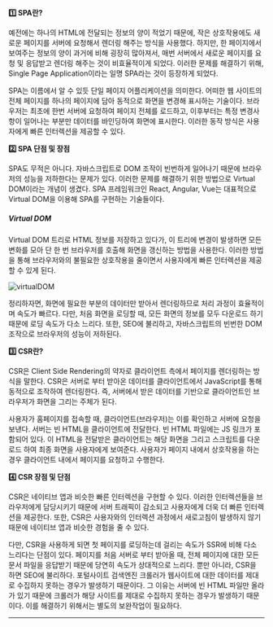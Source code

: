 **1️⃣ SPA란?**

예전에는 하나의 HTML에 전달되는 정보의 양이 적었기 때문에, 작은 상호작용에도 새로운 페이지를 서버에 요청해서 렌더링 해주는 방식을 사용했다. 하지만, 한 페이지에서 보여주는 정보의 양이 과거에 비해 굉장히 많아져서, 매번 서버에서 새로운 페이지를 요청 및 응답받고 렌더링 해주는 것이 비효율적이게 되었다. 이러한 문제를 해결하기 위해, Single Page Application이라는 일명 SPA라는 것이 등장하게 되었다.

SPA는 이름에서 알 수 있듯 단일 페이지 어플리케이션을 의미한다. 어떠한 웹 사이트의 전체 페이지를 하나의 페이지에 담아 동적으로 화면을 변경해 표시하는 기술이다. 브라우저는 최초에 한번 서버에 요청하여 페이지 전체를 로드하고, 이후부터는 특정 변경사항이 일어나는 부분만 데이터를 바인딩하여 화면에 표시한다. 이러한 동작 방식은 사용자에게 빠른 인터렉션을 제공할 수 있다.

**2️⃣ SPA 단점 및 장점**

SPA도 무적은 아니다. 자바스크립트로 DOM 조작이 빈번하게 일어나기 때문에 브라우저의 성능을 저하한다는 문제가 있다. 이러한 문제를 해결하기 위한 방법으로 Virtual DOM이라는 개념이 생겼다. SPA 프레임워크인 React, Angular, Vue는 대표적으로 Virtual DOM을 이용해 SPA를 구현하는 기술들이다.

##### Virtual DOM

Virtual DOM 트리로 HTML 정보를 저장하고 있다가, 이 트리에 변경이 발생하면 모든 변화를 모아 단 한 번 브라우저를 호출해 화면을 갱신하는 방법을 사용한다. 이러한 방법을 통해 브라우저와의 불필요한 상호작용을 줄이면서 사용자에게 빠른 인터렉션을 제공할 수 있게 된다.

![virtualDOM](https://github.com/user-attachments/assets/96b5b2d1-6652-448b-a679-0e3f0dcb2188)

정리하자면, 화면에 필요한 부분의 데이터만 받아서 렌더링하므로 처리 과정이 효율적이며 속도가 빠르다. 다만, 처음 화면을 로딩할 때, 모든 화면의 정보를 모두 다운로드 하기 때문에 로딩 속도가 다소 느리다. 또한, SEO에 불리하고, 자바스크립트의 빈번한 DOM 조작으로 브라우저의 성능이 저하된다.

**3️⃣ CSR란?**

CSR은 Client Side Rendering의 약자로 클라이언트 측에서 페이지를 렌더링하는 방식을 말한다. CSR은 서버로 부터 받아온 데이터를 클라이언트에서 JavaScript를 통해 동적으로 조작하여 렌더링한다. 즉, 서버에서 받은 데이터를 기반으로 클라이언트인 브라우저가 화면을 그리는 주체가 된다.

사용자가 홈페이지를 접속할 때, 클라이언트(브라우저)는 이를 확인하고 서버에 요청을 보낸다. 서버는 빈 HTML을 클라이언트에 전달한다. 빈 HTML 파일에는 JS 링크가 포함되어 있다. 이 HTML을 전달받은 클라이언트는 해당 화면을 그리고 스크립트를 다운로드 하여 최종 화면을 사용자에게 보여준다. 사용자가 페이지 내에서 상호작용을 하는 경우 클라이언트 내에서 페이지를 요청하고 수행한다.

**4️⃣ CSR 장점 및 단점**

CSR은 네이티브 앱과 비슷한 빠른 인터렉션을 구현할 수 있다. 이러한 인터렉션들을 브라우저에게 담당시키기 때문에 서버 트래픽이 감소되고 사용자에게 더욱 더 빠른 인터렉션을 제공한다. 또한, CSR은 사용자와의 인터렉션 과정에서 새로고침이 발생하지 않기 때문에 네이티브 앱과 비슷한 경험을 줄 수 있다.

다만, CSR을 사용하게 되면 첫 페이지를 로딩하는데 걸리는 속도가 SSR에 비해 다소 느리다는 단점이 있다. 페이지를 처음 서버로 부터 받아올 때, 전체 페이지에 대한 모든 문서 파일을 응답받기 때문에 당연히 속도가 상대적으로 느리다. 뿐만 아니라, CSR을 하면 SEO에 불리하다. 포털사이트 검색엔진 크롤러가 웹사이트에 대한 데이터를 제대로 수집하지 못하는 경우가 발생하기 때문이다. 그 이유는 서버에 빈 HTML 파일만 올라가 있기 때문에 크롤러가 해당 사이트를 제대로 수집하지 못하는 경우가 발생하기 때문이다. 이를 해결하기 위해서는 별도의 보완작업이 필요하다.

---

[](https://www.startupcode.kr/company/blog/archives/11)

[](https://adjh54.tistory.com/53)

[](https://www.startupcode.kr/company/blog/archives/12)
